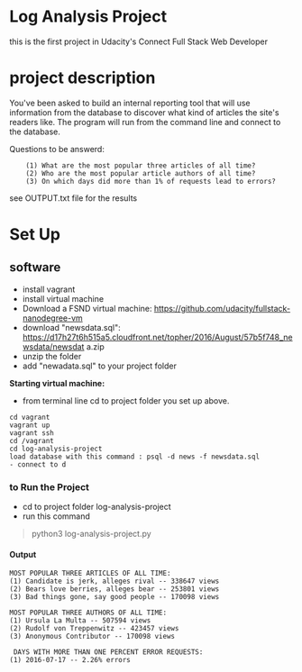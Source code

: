 # Log Analysis Project


this is the first project in Udacity's Connect Full Stack Web Developer
# project description 
 You've been asked to build an internal reporting tool that will use information from the database to discover what kind of articles the site's readers like.
 The program will run from the command line and connect to the database.
 
Questions to be answerd:
```
    (1) What are the most popular three articles of all time?
    (2) Who are the most popular article authors of all time?
    (3) On which days did more than 1% of requests lead to errors?
 ``` 
    
see OUTPUT.txt file for the results


# Set Up
## software 
- install vagrant 
- install virtual machine
- Download a FSND virtual machine: https://github.com/udacity/fullstack-nanodegree-vm
- download "newsdata.sql": https://d17h27t6h515a5.cloudfront.net/topher/2016/August/57b5f748_newsdata/newsdat
a.zip
- unzip the folder
- add "newadata.sql" to your project folder 

**Starting virtual machine:**
- from terminal line cd to project folder you set up above.
```
cd vagrant
vagrant up
vagrant ssh
cd /vagrant
cd log-analysis-project
load database with this command : psql -d news -f newsdata.sql
- connect to d
```


### to Run the Project
 - cd to project folder log-analysis-project
 - run this command
 > python3 log-analysis-project.py

#### Output 
```
MOST POPULAR THREE ARTICLES OF ALL TIME:
(1) Candidate is jerk, alleges rival -- 338647 views
(2) Bears love berries, alleges bear -- 253801 views
(3) Bad things gone, say good people -- 170098 views

MOST POPULAR THREE AUTHORS OF ALL TIME:
(1) Ursula La Multa -- 507594 views
(2) Rudolf von Treppenwitz -- 423457 views
(3) Anonymous Contributor -- 170098 views

 DAYS WITH MORE THAN ONE PERCENT ERROR REQUESTS:
(1) 2016-07-17 -- 2.26% errors
```
